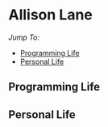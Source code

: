 # Allison Lane

_Jump To:_
- [Programming Life](#programming-life)
- [Personal Life](#personal-life)

## Programming Life


## Personal Life

